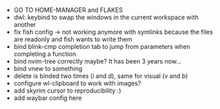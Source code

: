 - GO TO HOME-MANAGER and FLAKES
- dwl: keybind to swap the windows in the current workspace with another
- fix fish config -> not working anymore with symlinks because the files are readonly and fish wants to write them
- bind blink-cmp completion tab to jump from parameters when completing a function
- bind nvim-tree correctly maybe? It has been 3 years now...
- bind vnew to something
- delete is binded two times (i and d), same for visual (v and b)
- configure wl-clipboard to work with images?
- add skyrim cursor to reproducibility :)
- add waybar config here
